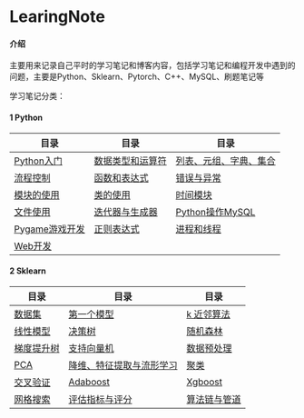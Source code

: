 # LearingNote

#### 介绍

主要用来记录自己平时的学习笔记和博客内容，包括学习笔记和编程开发中遇到的问题，主要是Python、Sklearn、Pytorch、C++、MySQL、刷题笔记等

学习笔记分类：

#### 1 Python

| 目录 | 目录 |  目录 |
| --| -- | -- | 
|[Python入门](./2022/Python/Base)  |  [数据类型和运算符](./2022/Python/DataType) |   [列表、元组、字典、集合](./2022/Python/DataStructures) |
|  [流程控制](./2022/Python/ProcessControl)  |  [函数和表达式](./2022/Python/Function)  |  [错误与异常](./2022/Python/typeerror) |
| [模块的使用](./2022/Python/module)  | [类的使用](./2022/Python/Class)  | [时间模块](./2022/Python/Datatime) |
| [文件使用](./2022/Python/File)    | [迭代器与生成器](./2022/Python/iter)  | [Python操作MySQL](./2022/Python/DataBase)| 
| [Pygame游戏开发](./2022/Python/Pygame)   | [正则表达式](./2022/Python/Re)    | [进程和线程](./2022/Python/thread)|
| [Web开发](./2022/Python/Web)  |   |    |

#### 2 Sklearn
|  目录 |  目录 | 目录  |
| --  |  -- | --  |
| [数据集](./2022/Sklearn/01-数据集.md)  | [第一个模型](./2022/Sklearn/02-第一个模型.md)  | [k 近邻算法](./2022/Sklearn/03-k近邻算法.md)  |
| [线性模型](./2022/Sklearn/04-线性模型.md)  | [决策树](./2022/Sklearn/05-决策树.md)  | [随机森林](./2022/Sklearn/06-随机森林.md)  |
| [梯度提升树](./2022/Sklearn/07-梯度提升树.md)  | [支持向量机](./2022/Sklearn/08-支持向量机.md)  | [数据预处理](./2022/Sklearn/09-数据预处理.md)  |
| [PCA](./2022/Sklearn/10-PCA.md)  | [降维、特征提取与流形学习](./2022/Sklearn/11-降维、特征提取与流形学习.md)  | [聚类](./2022/Sklearn/12-聚类.md)  |
| [交叉验证](./2022/Sklearn/13-交叉验证.md)  | [Adaboost](./2022/Sklearn/14-Adaboost.md)  | [Xgboost](./2022/Sklearn/15-Xgboost.md)  |
| [网格搜索](./2022/Sklearn/16-网格搜索.md)  | [评估指标与评分](./2022/Sklearn/17-网格指标与评分.md)  | [算法链与管道](./2022/Sklearn/18-算法链与管道.md)  |
